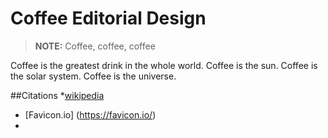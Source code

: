 # Coffee Editorial Design

> **NOTE:** Coffee, coffee, coffee

Coffee is the greatest drink in the whole world. Coffee is the sun. Coffee is the solar system. Coffee is the universe.


##Citations
*[wikipedia](https://en.wikipedia.org/wiki/Coffee)
* [Favicon.io] (https://favicon.io/)
* 